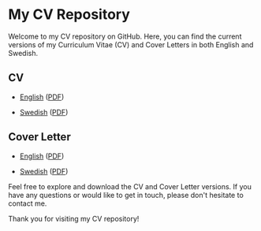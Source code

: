 # My CV Repository

Welcome to my CV repository on GitHub. Here, you can find the current versions of my Curriculum Vitae (CV) and Cover Letters in both English and Swedish.

## CV

- [English](Engelska/CV.md) ([PDF](Engelska/pdf/CV.pdf))

- [Swedish](Svenska/CV.md) ([PDF](Svenska/pdf/CV.pdf))

## Cover Letter

- [English](Engelska/Cover%20Letter.md) ([PDF](Engelska/pdf/Cover%20Letter.pdf))

- [Swedish](Svenska/Cover%20Letter.md) ([PDF](Svenska/pdf/Cover%20Letter.pdf))

Feel free to explore and download the CV and Cover Letter versions. If you have any questions or would like to get in touch, please don't hesitate to contact me.

Thank you for visiting my CV repository!

